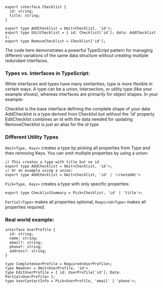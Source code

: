 ```
export interface Checklist {
  id: string;
  title: string;
}

export type AddChecklist = Omit<Checklist, 'id'>;
export type EditChecklist = { id: Checklist['id']; data: AddChecklist };
export type RemoveChecklist = Checklist['id'];
```

The code here demonstrates a powerful TypeScript pattern for managing different variations of the same data structure without creating multiple redundant interfaces.

### Types vs. Interfaces in TypeScript:

While interfaces and types have many similarities, type is more flexible in certain ways. A type can be a union, intersection, or utility type (like your example shows), whereas interfaces are primarily for object shapes.
In your example:

Checklist is the base interface defining the complete shape of your data
AddChecklist is a type derived from Checklist but without the 'id' property
EditChecklist combines an id with the data needed for updating
RemoveChecklist is just an alias for the id type


### Different Utility Types

`Omit<Type, Keys>` creates a type by picking all properties from Type and then removing Keys.  You can omit multiple properties by using a union:

```
// This creates a type with title but no id
export type AddChecklist = Omit<Checklist, 'id'>;
// Or an example using a union:
export type AddChecklist = Omit<Checklist, 'id' | 'createdAt'>
```

`Pick<Type, Keys>` creates a type with only specific properties:  
```
export type ChecklistSummary = Pick<Checklist, 'id' | 'title'>;
```

`Partial<Type>` makes all properties optional, `Required<Type>` makes all properties required.

### Real world example:
```
interface UserProfile {
  id: string;
  name: string;
  email?: string;
  phone?: string;
  address?: string;
}

type CompleteUserProfile = Required<UserProfile>;
type NewUser = Omit<UserProfile, 'id'>
type EditUserProfile = { id: UserProfile['id']; Data: Partial<UserProfile> };
type UserContactInfo = Pick<UserProfile, 'email' | 'phone'>;
```
